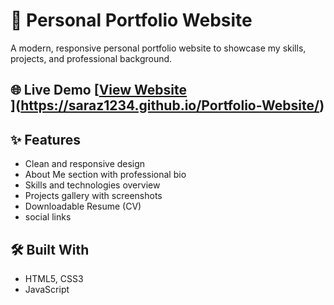 # 💼 Personal Portfolio Website

A modern, responsive personal portfolio website to showcase my skills, projects, and professional background.

 🌐 Live Demo
[[View Website](https://your-username.github.io/your-portfolio-repo/)  
](https://saraz1234.github.io/Portfolio-Website/)
---

## ✨ Features

-  Clean and responsive design
-  About Me section with professional bio
-  Skills and technologies overview
-  Projects gallery with screenshots
-  Downloadable Resume (CV)
-  social links


## 🛠️ Built With

- HTML5, CSS3  
- JavaScript  





